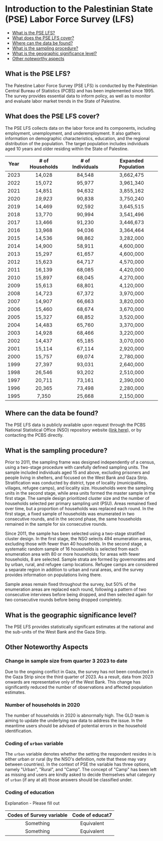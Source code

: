 # Introduction to the Palestinian State (PSE) Labor Force Survey (LFS)

- [What is the PSE LFS?](#what-is-the-pse-lfs)
- [What does the PSE LFS cover?](#what-does-the-pse-lfs-cover)
- [Where can the data be found?](#where-can-the-data-be-found)
- [What is the sampling procedure?](#what-is-the-sampling-procedure)
- [What is the geographic significance level?](#what-is-the-geographic-significance-level)
- [Other noteworthy aspects](#other-noteworthy-aspects)

## What is the PSE LFS?

The Palestine Labor Force Survey (PSE LFS) is conducted by the Palestinian Central Bureau of Statistics (PCBS) and has been implemented since 1995. The survey provides essential data to inform policy, as well as to monitor and evaluate labor market trends in the State of Palestine.

## What does the PSE LFS cover?

The PSE LFS collects data on the labor force and its components, including employment, unemployment, and underemployment. It also gathers information on demographic characteristics, education, and the regional distribution of the population. The target population includes individuals aged 10 years and older residing within the State of Palestine.

| **Year** | **# of Households** | **# of Individuals** | **Expanded Population** |
| :------: | :-------:           | :-------:            | :-------:               |
| 2023      | 14,028             | 84,548               |  3,662,475              | 
| 2022      | 15,072             | 95,977               |  3,961,340              | 
| 2021      | 14,851             | 94,632               |  3,855,162              | 
| 2020      | *19,923*           | 90,838               |  3,750,240              | 
| 2019      | 14,469             | 92,592               |  3,645,515              | 
| 2018      | 13,770             | 90,994               |  3,541,496              | 
| 2017      | 13,466             | 91,230               |  3,446,673              | 
| 2016      | 13,968             | 94,036               |  3,364,464              | 
| 2015      | 14,536             | 98,862               |  3,282,000              | 
| 2014 |   14,900        |   58,911    |    4,600,000        |
| 2013 |   15,297        |   61,657    |    4,600,000        |
| 2012 |   15,623        |   64,717    |    4,570,000        |
| 2011 |   16,139        |   68,085    |    4,420,000        |
| 2010 |   15,897        |   68,045    |    4,270,000        |
| 2009 |   15,613        |   68,801    |    4,120,000        |
| 2008 |   14,723        |   67,372    |    3,970,000        |
| 2007 |   14,907        |   66,663    |    3,820,000        |
| 2006 |   15,460        |   68,674    |    3,670,000        |
| 2005 |   15,327        |   68,852    |    3,520,000        |
| 2004 |   14,483        |   65,760    |    3,370,000        |
| 2003 |   14,928        |   68,466    |    3,220,000        |
| 2002 |   14,437        |   65,185    |    3,070,000        |
| 2001 |   15,114        |   67,114    |    2,920,000        |
| 2000 |   15,757        |   69,074    |    2,780,000        |
| 1999 |   27,397        |   93,031    |    2,640,000        |
| 1998 |   26,546        |   93,202    |    2,510,000        |
| 1997 |   20,711        |   73,161    |    2,390,000        |
| 1996 |   20,365        |   73,498    |    2,280,000        |
| 1995 |    7,350        |   25,668    |    2,150,000        |




## Where can the data be found?

The PSE LFS data is publicly available upon request through the PCBS National Statistical Office (NSO) repository website ([link here](https://www.pcbs.gov.ps/PCBS-Metadata-en-v5.2/index.php/catalog/?page=1&collection%5B%5D=Employment-Unemployment&ps=100)), or by contacting the PCBS directly.

## What is the sampling procedure?

Prior to 2011, the sampling frame was designed independently of a census, using a two-stage procedure with carefully defined sampling units. The sample included individuals aged 15 and above, excluding prisoners and people living in shelters, and focused on the West Bank and Gaza Strip. Stratification was conducted by district, type of locality (municipalities, villages, refugee camps), and locality size. Households were the sampling units in the second stage, while area units formed the master sample in the first stage. The sample design prioritized cluster size and the number of households selected per primary sampling unit (PSU). Areas remained fixed over time, but a proportion of households was replaced each round. In the first stage, a fixed sample of households was enumerated in two consecutive rounds, and in the second phase, the same households remained in the sample for six consecutive rounds.

Since 2011, the sample has been selected using a two-stage stratified cluster design. In the first stage, the NSO selects 494 enumeration areas, excluding those with fewer than 40 households. In the second stage, a systematic random sample of 16 households is selected from each enumeration area with 80 or more households; for areas with fewer households, 8 are selected. Sample strata are formed by governorates and by urban, rural, and refugee camp locations. Refugee camps are considered a separate region in addition to urban and rural areas, and the survey provides information on populations living there.

Sample areas remain fixed throughout the survey, but 50% of the enumeration areas are replaced each round, following a pattern of two consecutive interviews before being dropped, and then selected again for two consecutive rounds before being dropped completely.

## What is the geographic significance level?

The PSE LFS provides statistically significant estimates at the national and the sub-units of the West Bank and the Gaza Strip.

## Other Noteworthy Aspects 

### Change in sample size from quarter 3 2023 to date

Due to the ongoing conflict in Gaza, the survey has not been conducted in the Gaza Strip since the third quarter of 2023. As a result, data from 2023 onwards are representative only of the West Bank. This change has significantly reduced the number of observations and affected population estimates.

### Number of households in 2020

The number of households in 2020 is abnormally high. The GLD team is aiming to update the underlying raw data to address the issue. In the meantime users should be advised of potential errors in the household identification.

### Coding of `urban` variable

The `urban` variable denotes whether the setting the respondent resides in is either urban or rural (by the NSO's definition, note that these may vary between countries). In the context of PSE the variable has three options, namely "Urban", "Rural", and "Camp". The concept of "Camp" has been left as missing and users are kindly asked to decide themselves what category of `urban` (if any at all) those answers should be classified under.

### Coding of education

Explanation - Please fill out

| **Codes of Survey variable** | **Code of educat7** | 
| :------:                     | :-------:           | 
| Something                    | Equivalent          |
| Something                    | Equivalent          |


